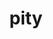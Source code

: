 ---
category: 4-letters
denotation: null
name: pity
reference_link: https://www.etymonline.com/word/pity
root_language: null
root_name: null
title: pity
type: free
word_sums:
- respelling: pity
  sum: 'Pity + '
---